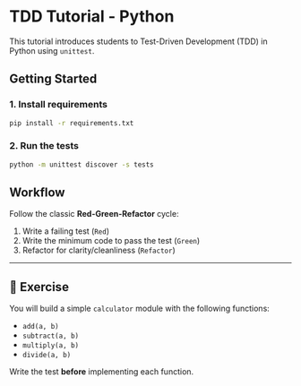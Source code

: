 # TDD Tutorial - Python

This tutorial introduces students to Test-Driven Development (TDD) in Python using `unittest`.

## Getting Started

### 1. Install requirements
```bash
pip install -r requirements.txt
```

### 2. Run the tests
```bash
python -m unittest discover -s tests
```

## Workflow

Follow the classic **Red-Green-Refactor** cycle:

1. Write a failing test (`Red`)
2. Write the minimum code to pass the test (`Green`)
3. Refactor for clarity/cleanliness (`Refactor`)

---

## 🧪 Exercise

You will build a simple `calculator` module with the following functions:

- `add(a, b)`
- `subtract(a, b)`
- `multiply(a, b)`
- `divide(a, b)`

Write the test **before** implementing each function.
